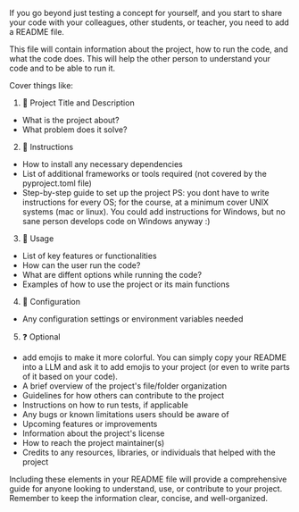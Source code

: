 If you go beyond just testing a concept for yourself, and you start to share your code with your colleagues, other students, or teacher, you need to add a README file.

This file will contain information about the project, how to run the code, and what the code does. This will help the other person to understand your code and to be able to run it.

Cover things like:

1. 📝 Project Title and Description

- What is the project about?
- What problem does it solve?

2. 🧰 Instructions

- How to install any necessary dependencies
- List of additional frameworks or tools required (not covered by the pyproject.toml file)
- Step-by-step guide to set up the project
  PS: you dont have to write instructions for every OS; for the course, at a minimum cover UNIX systems (mac or linux). You could add instructions for Windows, but no sane person develops code on Windows anyway :)

3. 💪 Usage

- List of key features or functionalities
- How can the user run the code?
- What are diffent options while running the code?
- Examples of how to use the project or its main functions

4. 🛞 Configuration

- Any configuration settings or environment variables needed

5. ❓ Optional

- add emojis to make it more colorful. You can simply copy your README into a LLM and ask it to add emojis to your project (or even to write parts of it based on your code).
- A brief overview of the project's file/folder organization
- Guidelines for how others can contribute to the project
- Instructions on how to run tests, if applicable
- Any bugs or known limitations users should be aware of
- Upcoming features or improvements
- Information about the project's license
- How to reach the project maintainer(s)
- Credits to any resources, libraries, or individuals that helped with the project

Including these elements in your README file will provide a comprehensive guide for anyone looking to understand, use, or contribute to your project. Remember to keep the information clear, concise, and well-organized.
